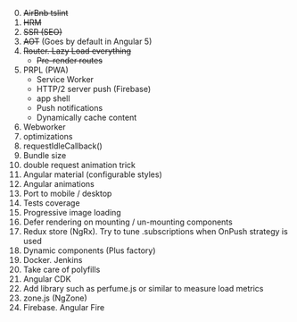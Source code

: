 0. ~~AirBnb tslint~~
1. ~~HRM~~
2. ~~SSR (SEO)~~
3. ~~AOT~~ (Goes by default in Angular 5)
4. ~~Router. Lazy Load everything~~
   - ~~Pre-render routes~~
5. PRPL (PWA)
   - Service Worker
   - HTTP/2 server push (Firebase)
   - app shell
   - Push notifications
   - Dynamically cache content
6. Webworker
7. <link> optimizations
8. requestIdleCallback()
9. Bundle size
10. double request animation trick
11. Angular material (configurable styles)
12. Angular animations
13. Port to mobile / desktop
14. Tests coverage
15. Progressive image loading
16. Defer rendering on mounting / un-mounting components
17. Redux store (NgRx). Try to tune .subscriptions when OnPush strategy is used
18. Dynamic components (Plus factory)
19. Docker. Jenkins
20. Take care of polyfills
21. Angular CDK
22. Add library such as perfume.js or similar to measure load metrics
23. zone.js (NgZone)
24. Firebase. Angular Fire
